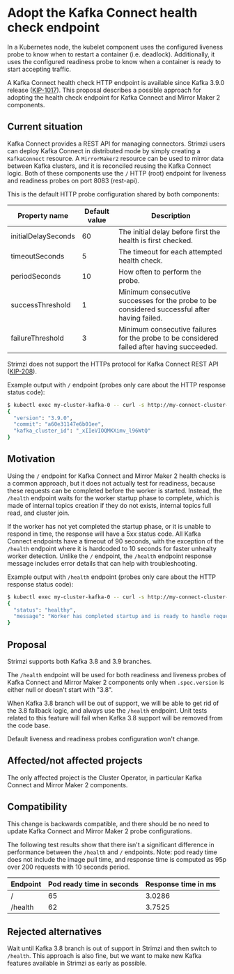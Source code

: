 # Adopt the Kafka Connect health check endpoint

In a Kubernetes node, the kubelet component uses the configured liveness probe to know when to restart a container (i.e. deadlock).
Additionally, it uses the configured readiness probe to know when a container is ready to start accepting traffic.

A Kafka Connect health check HTTP endpoint is available since Kafka 3.9.0 release ([KIP-1017](https://cwiki.apache.org/confluence/display/KAFKA/KIP-1017%3A+Health+check+endpoint+for+Kafka+Connect)).
This proposal describes a possible approach for adopting the health check endpoint for Kafka Connect and Mirror Maker 2 components.

## Current situation

Kafka Connect provides a REST API for managing connectors.
Strimzi users can deploy Kafka Connect in distributed mode by simply creating a `KafkaConnect` resource.
A `MirrorMaker2` resource can be used to mirror data between Kafka clusters, and it is reconciled reusing the Kafka Connect logic.
Both of these components use the `/` HTTP (root) endpoint for liveness and readiness probes on port 8083 (rest-api).

This is the default HTTP probe configuration shared by both components:

| Property name       | Default value | Description                                                                                  |
|---------------------|---------------|----------------------------------------------------------------------------------------------|
| initialDelaySeconds | 60            | The initial delay before first the health is first checked.                                  |
| timeoutSeconds      | 5             | The timeout for each attempted health check.                                                 |
| periodSeconds       | 10            | How often to perform the probe.                                                              |
| successThreshold    | 1             | Minimum consecutive successes for the probe to be considered successful after having failed. |
| failureThreshold    | 3             | Minimum consecutive failures for the probe to be considered failed after having succeeded.   |

Strimzi does not support the HTTPs protocol for Kafka Connect REST API ([KIP-208](https://cwiki.apache.org/confluence/display/KAFKA/KIP-208%3A+Add+SSL+support+to+Kafka+Connect+REST+interface)).

Example output with `/` endpoint (probes only care about the HTTP response status code):

```sh
$ kubectl exec my-cluster-kafka-0 -- curl -s http://my-connect-cluster-connect-api:8083 | jq
{
  "version": "3.9.0",
  "commit": "a60e31147e6b01ee",
  "kafka_cluster_id": "_xIIeVIOQMKXimv_l96WtQ"
}
```

## Motivation

Using the `/` endpoint for Kafka Connect and Mirror Maker 2 health checks is a common approach, but it does not actually test for readiness, because these requests can be completed before the worker is started.
Instead, the `/health` endpoint waits for the worker startup phase to complete, which is made of internal topics creation if they do not exists, internal topics full read, and cluster join.

If the worker has not yet completed the startup phase, or it is unable to respond in time, the response will have a 5xx status code.
All Kafka Connect endpoints have a timeout of 90 seconds, with the exception of the `/health` endpoint where it is hardcoded to 10 seconds for faster unhealty worker detection.
Unlike the `/` endpoint, the `/health` endpoint response message includes error details that can help with troubleshooting.

Example output with `/health` endpoint (probes only care about the HTTP response status code):

```sh
$ kubectl exec my-cluster-kafka-0 -- curl -s http://my-connect-cluster-connect-api:8083/health | jq
{
  "status": "healthy",
  "message": "Worker has completed startup and is ready to handle requests."
}
```

## Proposal

Strimzi supports both Kafka 3.8 and 3.9 branches.

The `/health` endpoint will be used for both readiness and liveness probes of Kafka Connect and Mirror Maker 2 components only when `.spec.version` is either null or doesn't start with "3.8".

When Kafka 3.8 branch will be out of support, we will be able to get rid of the 3.8 fallback logic, and always use the `/health` endpoint.
Unit tests related to this feature will fail when Kafka 3.8 support will be removed from the code base.

Default liveness and readiness probes configuration won't change.

## Affected/not affected projects

The only affected project is the Cluster Operator, in particular Kafka Connect and Mirror Maker 2 components.

## Compatibility

This change is backwards compatible, and there should be no need to update Kafka Connect and Mirror Maker 2 probe configurations.

The following test results show that there isn't a significant difference in performance between the `/health` and `/` endpoints.
Note: pod ready time does not include the image pull time, and response time is computed as 95p over 200 requests with 10 seconds period.

| Endpoint | Pod ready time in seconds | Response time in ms |
|----------|---------------------------|---------------------|
| /        | 65                        | 3.0286              |
| /health  | 62                        | 3.7525              |

## Rejected alternatives

Wait until Kafka 3.8 branch is out of support in Strimzi and then switch to `/health`.
This approach is also fine, but we want to make new Kafka features available in Strimzi as early as possible.
